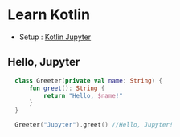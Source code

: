 # Learn Kotlin

- Setup : [Kotlin Jupyter](https://github.com/Kotlin/kotlin-jupyter)

## Hello, Jupyter
```kt
  class Greeter(private val name: String) {
      fun greet(): String {
          return "Hello, $name!"
      }
  }
```

```kt
  Greeter("Jupyter").greet() //Hello, Jupyter!
```
